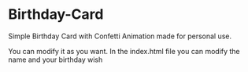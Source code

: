 # Birthday-Card

Simple Birthday Card with Confetti Animation made for personal use.

You can modify it as you want. In the index.html file you can modify the name and your birthday wish
